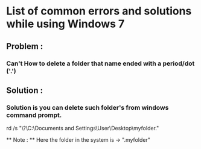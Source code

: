 
#  List of common errors and solutions while using Windows 7

## Problem : 

###  Can't How to delete a folder that name ended with a period/dot ('.')

##  Solution :

###  Solution is you can delete such folder's from windows command prompt.

rd /s "\\?\C:\Documents and Settings\User\Desktop\myfolder."

** Note : ** Here the folder in the system is -> ".myfolder"
